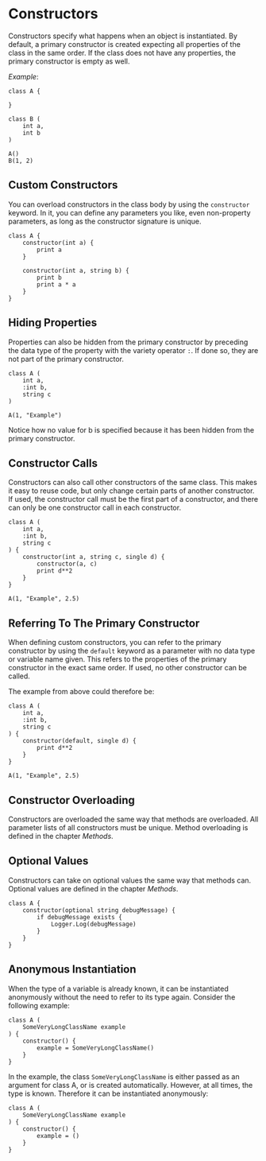 # Constructors

Constructors specify what happens when an object is instantiated.
By default, a primary constructor is created expecting all properties of the class in the same
order. If the class does not have any properties, the primary constructor is empty as well.

_Example_:

```gno
class A {

}

class B (
    int a,
    int b
)

A()
B(1, 2)
```

## Custom Constructors

You can overload constructors in the class body by using the `constructor` keyword.
In it, you can define any parameters you like, even non-property parameters, as long as the
constructor signature is unique.

```gno
class A {
    constructor(int a) {
        print a
    }

    constructor(int a, string b) {
        print b
        print a * a
    }
}
```

## Hiding Properties

Properties can also be hidden from the primary constructor by preceding the data type of the
property with the variety operator `:`. If done so, they are not part of the primary constructor.

```gno
class A (
    int a,
    :int b,
    string c
)

A(1, "Example")
```

Notice how no value for b is specified because it has been hidden from the primary constructor.

## Constructor Calls

Constructors can also call other constructors of the same class. This makes it easy to reuse code,
but only change certain parts of another constructor. If used, the constructor call must be the
first part of a constructor, and there can only be one constructor call in each constructor.

```gno
class A (
    int a,
    :int b,
    string c
) {
    constructor(int a, string c, single d) {
        constructor(a, c)
        print d**2
    }
}

A(1, "Example", 2.5)
```

## Referring To The Primary Constructor

When defining custom constructors, you can refer to the primary constructor by using the `default`
keyword as a parameter with no data type or variable name given. This refers to the properties of
the primary constructor in the exact same order. If used, no other constructor can be called.

The example from above could therefore be:

```gno
class A (
    int a,
    :int b,
    string c
) {
    constructor(default, single d) {
        print d**2
    }
}

A(1, "Example", 2.5)
```

## Constructor Overloading

Constructors are overloaded the same way that methods are overloaded.
All parameter lists of all constructors must be unique.
Method overloading is defined in the chapter _Methods_.

## Optional Values

Constructors can take on optional values the same way that methods can.
Optional values are defined in the chapter _Methods_.

```gno
class A {
    constructor(optional string debugMessage) {
        if debugMessage exists {
            Logger.Log(debugMessage)
        }
    }
}
```

## Anonymous Instantiation

When the type of a variable is already known, it can be instantiated anonymously without the need
to refer to its type again. Consider the following example:

```gno
class A (
    SomeVeryLongClassName example
) {
    constructor() {
        example = SomeVeryLongClassName()
    }
}
```

In the example, the class `SomeVeryLongClassName` is either passed as an argument for class A, or
is created automatically. However, at all times, the type is known. Therefore it can be instantiated
anonymously:

```gno
class A (
    SomeVeryLongClassName example
) {
    constructor() {
        example = ()
    }
}
```
